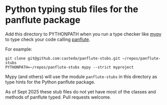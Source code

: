 Python typing stub files for the panflute package
=================================================

Add this directory to PYTHONPATH when you run a type checker like
[mypy](https://mypy-lang.org/) to type check your code calling
[panflute](https://scorreia.com/software/panflute/).

For example:
```
git clone git@github.com:castedo/panflute-stubs.git ~/repos/panflute-stubs
PYTHONPATH=~/repos/panflute-stubs mypy --strict myproject
```

Mypy (and others) will use the module `panflute-stubs` in this directory as type hints
for the Python panflute package.

As of Sept 2025 these stub files do not yet have most of the classes and methods of
panflute typed. Pull requests welcome.
